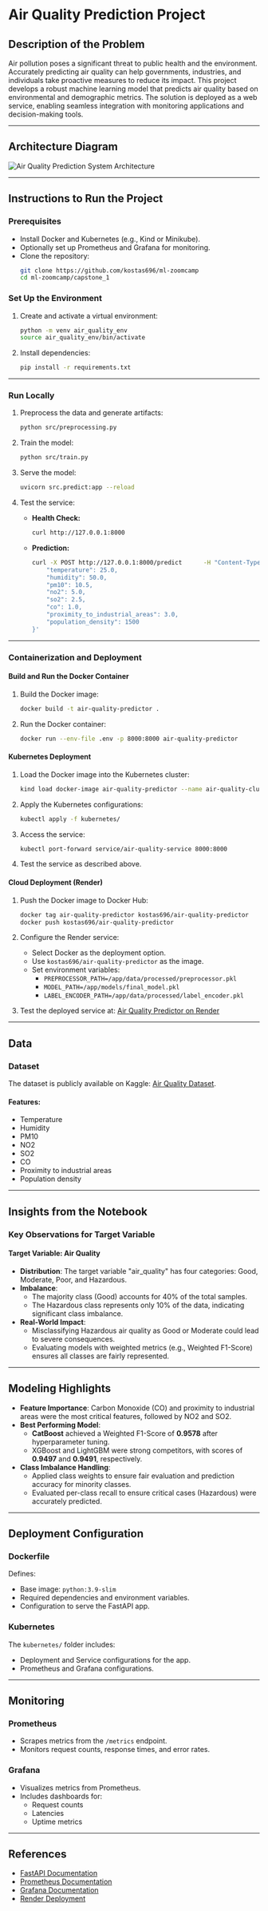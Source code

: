 
# Air Quality Prediction Project

## Description of the Problem

Air pollution poses a significant threat to public health and the environment. Accurately predicting air quality can help governments, industries, and individuals take proactive measures to reduce its impact. This project develops a robust machine learning model that predicts air quality based on environmental and demographic metrics. The solution is deployed as a web service, enabling seamless integration with monitoring applications and decision-making tools.

---

## Architecture Diagram

![Air Quality Prediction System Architecture](./images/project_architecture.png)

---

## Instructions to Run the Project

### Prerequisites

- Install Docker and Kubernetes (e.g., Kind or Minikube).
- Optionally set up Prometheus and Grafana for monitoring.
- Clone the repository:
  ```bash
  git clone https://github.com/kostas696/ml-zoomcamp
  cd ml-zoomcamp/capstone_1
  ```

### Set Up the Environment

1. Create and activate a virtual environment:
   ```bash
   python -m venv air_quality_env
   source air_quality_env/bin/activate
   ```

2. Install dependencies:
   ```bash
   pip install -r requirements.txt
   ```

---

### Run Locally

1. Preprocess the data and generate artifacts:
   ```bash
   python src/preprocessing.py
   ```

2. Train the model:
   ```bash
   python src/train.py
   ```

3. Serve the model:
   ```bash
   uvicorn src.predict:app --reload
   ```

4. Test the service:
   - **Health Check:**
     ```bash
     curl http://127.0.0.1:8000
     ```
   - **Prediction:**
     ```bash
     curl -X POST http://127.0.0.1:8000/predict      -H "Content-Type: application/json"      -d '{
         "temperature": 25.0,
         "humidity": 50.0,
         "pm10": 10.5,
         "no2": 5.0,
         "so2": 2.5,
         "co": 1.0,
         "proximity_to_industrial_areas": 3.0,
         "population_density": 1500
     }'
     ```

---

### Containerization and Deployment

#### Build and Run the Docker Container

1. Build the Docker image:
   ```bash
   docker build -t air-quality-predictor .
   ```

2. Run the Docker container:
   ```bash
   docker run --env-file .env -p 8000:8000 air-quality-predictor
   ```

#### Kubernetes Deployment

1. Load the Docker image into the Kubernetes cluster:
   ```bash
   kind load docker-image air-quality-predictor --name air-quality-cluster
   ```

2. Apply the Kubernetes configurations:
   ```bash
   kubectl apply -f kubernetes/
   ```

3. Access the service:
   ```bash
   kubectl port-forward service/air-quality-service 8000:8000
   ```

4. Test the service as described above.

#### Cloud Deployment (Render)

1. Push the Docker image to Docker Hub:
   ```bash
   docker tag air-quality-predictor kostas696/air-quality-predictor
   docker push kostas696/air-quality-predictor
   ```

2. Configure the Render service:
   - Select Docker as the deployment option.
   - Use `kostas696/air-quality-predictor` as the image.
   - Set environment variables:
     - `PREPROCESSOR_PATH=/app/data/processed/preprocessor.pkl`
     - `MODEL_PATH=/app/models/final_model.pkl`
     - `LABEL_ENCODER_PATH=/app/data/processed/label_encoder.pkl`

3. Test the deployed service at: [Air Quality Predictor on Render](https://air-quality-predictor.onrender.com)

---

## Data

### Dataset

The dataset is publicly available on Kaggle: [Air Quality Dataset](https://www.kaggle.com/datasets/mujtabamatin/air-quality-and-pollution-assessment).

#### Features:
- Temperature
- Humidity
- PM10
- NO2
- SO2
- CO
- Proximity to industrial areas
- Population density

---

## Insights from the Notebook

### Key Observations for Target Variable

#### Target Variable: Air Quality
- **Distribution**: The target variable "air_quality" has four categories: Good, Moderate, Poor, and Hazardous.
- **Imbalance**: 
  - The majority class (Good) accounts for 40% of the total samples.
  - The Hazardous class represents only 10% of the data, indicating significant class imbalance.
- **Real-World Impact**:
  - Misclassifying Hazardous air quality as Good or Moderate could lead to severe consequences.
  - Evaluating models with weighted metrics (e.g., Weighted F1-Score) ensures all classes are fairly represented.

---

## Modeling Highlights

- **Feature Importance**: Carbon Monoxide (CO) and proximity to industrial areas were the most critical features, followed by NO2 and SO2.
- **Best Performing Model**: 
  - **CatBoost** achieved a Weighted F1-Score of **0.9578** after hyperparameter tuning.
  - XGBoost and LightGBM were strong competitors, with scores of **0.9497** and **0.9491**, respectively.
- **Class Imbalance Handling**: 
  - Applied class weights to ensure fair evaluation and prediction accuracy for minority classes.
  - Evaluated per-class recall to ensure critical cases (Hazardous) were accurately predicted.

---

## Deployment Configuration

### Dockerfile

Defines:
- Base image: `python:3.9-slim`
- Required dependencies and environment variables.
- Configuration to serve the FastAPI app.

### Kubernetes

The `kubernetes/` folder includes:
- Deployment and Service configurations for the app.
- Prometheus and Grafana configurations.

---

## Monitoring

### Prometheus

- Scrapes metrics from the `/metrics` endpoint.
- Monitors request counts, response times, and error rates.

### Grafana

- Visualizes metrics from Prometheus.
- Includes dashboards for:
  - Request counts
  - Latencies
  - Uptime metrics

---

## References

- [FastAPI Documentation](https://fastapi.tiangolo.com/)
- [Prometheus Documentation](https://prometheus.io/docs/)
- [Grafana Documentation](https://grafana.com/docs/)
- [Render Deployment](https://render.com/)
